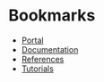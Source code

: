 # Bookmarks
* [Portal](Bookmarks/Portal.md)
* [Documentation](Bookmarks/Documentation.md)
* [References](Bookmarks/References.md)
* [Tutorials](Bookmarks/Tutorials.md)
